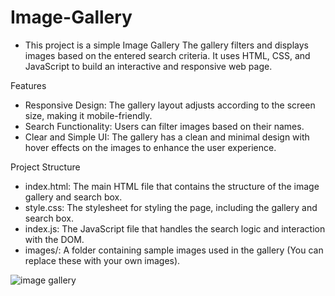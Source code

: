 # Image-Gallery

 - This project is a simple Image Gallery The gallery filters and displays images based on the entered search criteria. It uses HTML, CSS, and JavaScript to build an interactive and responsive web page.

Features

 - Responsive Design: The gallery layout adjusts according to the screen size, making it mobile-friendly.
 - Search Functionality: Users can filter images based on their names.
 - Clear and Simple UI: The gallery has a clean and minimal design with hover effects on the images to enhance the user experience.

Project Structure

 - index.html: The main HTML file that contains the structure of the image gallery and search box.
 - style.css: The stylesheet for styling the page, including the gallery and search box.
 - index.js: The JavaScript file that handles the search logic and interaction with the DOM.
 - images/: A folder containing sample images used in the gallery (You can replace these with your own images).

![image gallery](https://github.com/user-attachments/assets/d2109330-f7ce-4ddd-a88f-ff35c3a0015d)
